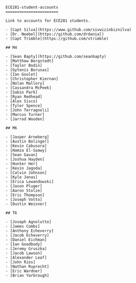        ECE281-student-accounts
       =======================
       
       Link to accounts for ECE281 students.
       
       - [Capt Silva](https://www.github.com/sivwizinbiznilva)
       - [Dr. Neebel](https://github.com/drdanial)
       - [Capt Trimble](https://github.com/vtrimble)
       
       ## M4
       
       - [Sean Bapty](https://github.com/seanbapty)
       - [Matthew Bergstedt]
       - [Taylor Bodin]
       - [Gytenis Borusas]
       - [Ian Goulet]
       - [Christopher Kiernan]
       - [Nolan Mallory]
       - [Cassandra McPeek]
       - [Sabin Park]
       - [Ryan Redhead]
       - [Alex Sisco]
       - [Tyler Spence]
       - [John Terragnoli]
       - [Marcus Turner]
       - [Jarrod Wooden]
       
       ## M6
       
       - [Jasper Arneberg]
       - [Austin Bolinger]
       - [Kevin Cabusora]
       - [Hamza El-Saawy]
       - [Sean Gavan]
       - [Joshua Hayden]
       - [Hunter Her]
       - [Kevin Jagoda]
       - [Calvin Johnson]
       - [Kyle Jonas]
       - [Erica Lewandowski]
       - [Jason Pluger]
       - [Aaron Stolze]
       - [Eric Thompson]
       - [Joseph Votto]
       - [Dustin Weisner]
       
       ## T6
       
       - [Joseph Agnolutto]
       - [James Combs]
       - [Anthony Echeverry]
       - [Jacob Echeverry]
       - [Daniel Eichman]
       - [Ian Goodbody]
       - [Jeremy Gruszka]
       - [Jacob Lawson]
       - [Alexander Leaf]
       - [John Rios]
       - [Nathan Ruprecht]
       - [Eric Wardner]
       - [Brian Yarbrough]
       
